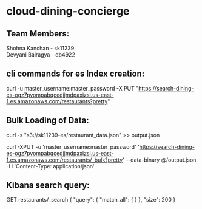 # cloud-dining-concierge

Team Members:
---------------------
Shohna Kanchan - sk11239 <br>
Devyani Bairagya - db4922

cli commands for es
Index creation:
--------------
curl -u master_username:master_password -X PUT "https://search-dining-es-ogz7pvompabqcedjjmdpaxizsi.us-east-1.es.amazonaws.com/restaurants?pretty"

Bulk Loading of Data:
---------------------

curl -s "s3://sk11239-es/restaurant_data.json" >> output.json

curl -XPUT -u 'master_username:master_password' 'https://search-dining-es-ogz7pvompabqcedjjmdpaxizsi.us-east-1.es.amazonaws.com/restaurants/_bulk?pretty' --data-binary @/output.json -H 'Content-Type: application/json'

Kibana search query:
---------------------

GET restaurants/_search
{
  "query": {
    "match_all": { }
  },
  "size": 200
}
